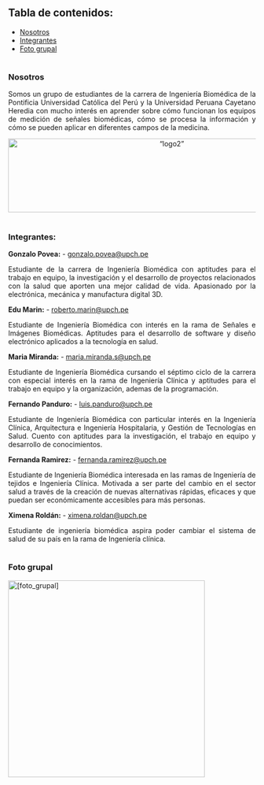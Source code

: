 ## Tabla de contenidos:
* [Nosotros](https://github.com/EduMV/ISB-G3/tree/main/ISB/Laboratorios/L1_Sobre%20Nosotros#nosotros)
* [Integrantes](https://github.com/EduMV/ISB-G3/tree/main/ISB/Laboratorios/L1_Sobre%20Nosotros#integrantes)
* [Foto grupal](https://github.com/EduMV/ISB-G3/tree/main/ISB/Laboratorios/L1_Sobre%20Nosotros#foto-grupal)


# 
### Nosotros
<p align="justify"> Somos un grupo de estudiantes de la carrera de Ingeniería Biomédica de la Pontificia Universidad Católica del Perú y la Universidad Peruana Cayetano Heredia con mucho interés en aprender sobre cómo funcionan los equipos de medición de señales biomédicas, cómo se procesa la información y cómo se pueden aplicar en diferentes campos de la medicina.</p>


<p align="center"><img src="https://cainvas-static.s3.amazonaws.com/media/user_data/cainvas-admin/heart-beat-anomaly.gif" alt= “logo2” height="150" width="650"></p>

# 
### Integrantes:

**Gonzalo Povea:** - gonzalo.povea@upch.pe

<p align="justify"> Estudiante de la carrera de Ingeniería Biomédica con aptitudes para el trabajo en equipo, la investigación y el desarrollo de proyectos relacionados con la salud que aporten una mejor calidad de vida. Apasionado por la electrónica, mecánica y manufactura digital 3D. </p>

**Edu Marin:** - roberto.marin@upch.pe

<p align="justify"> Estudiante de Ingeniería Biomédica con interés en la rama de Señales e Imágenes Biomédicas. Aptitudes para el desarrollo de software y diseño electrónico aplicados a la tecnología en salud.</p>

**Maria Miranda:** - maria.miranda.s@upch.pe

<p align="justify"> Estudiante de Ingeniería Biomédica cursando el séptimo ciclo de la carrera con especial interés en la rama de Ingeniería Clínica y aptitudes para el trabajo en equipo y la organización, ademas de la programación.</p>

**Fernando Panduro:** - luis.panduro@upch.pe

<p align="justify"> Estudiante de Ingeniería Biomédica con particular interés en la Ingeniería Clínica, Arquitectura e Ingeniería Hospitalaria, y Gestión de Tecnologías en Salud. Cuento con aptitudes para la investigación, el trabajo en equipo y desarrollo de conocimientos.</p>

**Fernanda Ramirez:**  - fernanda.ramirez@upch.pe

<p align="justify"> Estudiante de Ingeniería Biomédica interesada en las ramas de Ingeniería de tejidos e Ingeniería Clínica. Motivada a ser parte del cambio en el sector salud a través de la creación de nuevas alternativas rápidas, eficaces y que puedan ser económicamente accesibles para más personas.</p>

**Ximena Roldán:** - ximena.roldan@upch.pe

<p align="justify"> Estudiante de ingeniería biomédica aspira poder cambiar el sistema de salud de su país en la rama de Ingeniería clínica.</p>

# 
### Foto grupal
<img src="https://github.com/EduMV/ISB-G3/assets/101833633/2d25f4c3-e912-4364-abed-8aba388f2658"
     alt=[foto_grupal] height="400">
